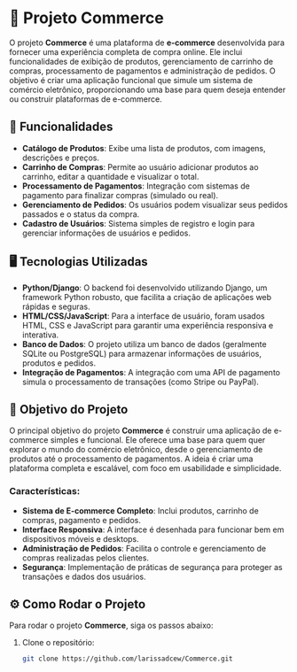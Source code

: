 # 🛒 Projeto Commerce

O projeto **Commerce** é uma plataforma de **e-commerce** desenvolvida para fornecer uma experiência completa de compra online. Ele inclui funcionalidades de exibição de produtos, gerenciamento de carrinho de compras, processamento de pagamentos e administração de pedidos. O objetivo é criar uma aplicação funcional que simule um sistema de comércio eletrônico, proporcionando uma base para quem deseja entender ou construir plataformas de e-commerce.

## 🔧 Funcionalidades

- **Catálogo de Produtos**: Exibe uma lista de produtos, com imagens, descrições e preços.
- **Carrinho de Compras**: Permite ao usuário adicionar produtos ao carrinho, editar a quantidade e visualizar o total.
- **Processamento de Pagamentos**: Integração com sistemas de pagamento para finalizar compras (simulado ou real).
- **Gerenciamento de Pedidos**: Os usuários podem visualizar seus pedidos passados e o status da compra.
- **Cadastro de Usuários**: Sistema simples de registro e login para gerenciar informações de usuários e pedidos.

## 🖥️ Tecnologias Utilizadas

- **Python/Django**: O backend foi desenvolvido utilizando Django, um framework Python robusto, que facilita a criação de aplicações web rápidas e seguras.
- **HTML/CSS/JavaScript**: Para a interface de usuário, foram usados HTML, CSS e JavaScript para garantir uma experiência responsiva e interativa.
- **Banco de Dados**: O projeto utiliza um banco de dados (geralmente SQLite ou PostgreSQL) para armazenar informações de usuários, produtos e pedidos.
- **Integração de Pagamentos**: A integração com uma API de pagamento simula o processamento de transações (como Stripe ou PayPal).

## 🎯 Objetivo do Projeto

O principal objetivo do projeto **Commerce** é construir uma aplicação de e-commerce simples e funcional. Ele oferece uma base para quem quer explorar o mundo do comércio eletrônico, desde o gerenciamento de produtos até o processamento de pagamentos. A ideia é criar uma plataforma completa e escalável, com foco em usabilidade e simplicidade.

### Características:

- **Sistema de E-commerce Completo**: Inclui produtos, carrinho de compras, pagamento e pedidos.
- **Interface Responsiva**: A interface é desenhada para funcionar bem em dispositivos móveis e desktops.
- **Administração de Pedidos**: Facilita o controle e gerenciamento de compras realizadas pelos clientes.
- **Segurança**: Implementação de práticas de segurança para proteger as transações e dados dos usuários.

## ⚙️ Como Rodar o Projeto

Para rodar o projeto **Commerce**, siga os passos abaixo:

1. Clone o repositório:
   ```bash
   git clone https://github.com/larissadcew/Commerce.git
